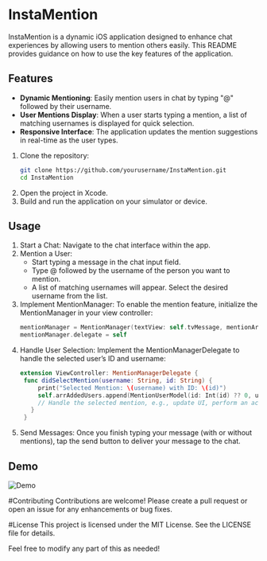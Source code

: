 # InstaMention
InstaMention is a dynamic iOS application designed to enhance chat experiences by allowing users to mention others easily. This README provides guidance on how to use the key features of the application.

## Features
- **Dynamic Mentioning**: Easily mention users in chat by typing "@" followed by their username.
- **User Mentions Display**: When a user starts typing a mention, a list of matching usernames is displayed for quick selection.
- **Responsive Interface**: The application updates the mention suggestions in real-time as the user types.

1. Clone the repository:
   ```bash
   git clone https://github.com/yourusername/InstaMention.git
   cd InstaMention
2. Open the project in Xcode.
3. Build and run the application on your simulator or device.

## Usage
1. Start a Chat: Navigate to the chat interface within the app.
2. Mention a User:
    * Start typing a message in the chat input field.
    * Type @ followed by the username of the person you want to mention.
    * A list of matching usernames will appear. Select the desired username from the list.
3. Implement MentionManager: To enable the mention feature, initialize the MentionManager in your view controller:
    ```swift
    mentionManager = MentionManager(textView: self.tvMessage, mentionArray: DummyData.shared.setDummyData())
    mentionManager.delegate = self
4. Handle User Selection: Implement the MentionManagerDelegate to handle the selected user’s ID and username:
   ```swift
   extension ViewController: MentionManagerDelegate {
    func didSelectMention(username: String, id: String) {
        print("Selected Mention: \(username) with ID: \(id)")
        self.arrAddedUsers.append(MentionUserModel(id: Int(id) ?? 0, userName: username))
        // Handle the selected mention, e.g., update UI, perform an action, etc.
      }
    }

5. Send Messages: Once you finish typing your message (with or without mentions), tap the send button to deliver your message to the chat.

## Demo
![Demo](InstaMention/InstaMention/Resource/Demo.gif)


#Contributing
Contributions are welcome! Please create a pull request or open an issue for any enhancements or bug fixes.

#License
This project is licensed under the MIT License. See the LICENSE file for details.

Feel free to modify any part of this as needed!



